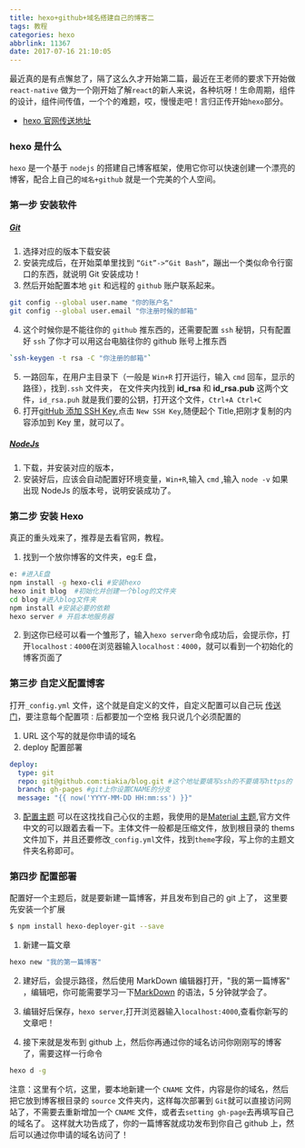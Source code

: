 ```yaml
---
title: hexo+github+域名搭建自己的博客二
tags: 教程
categories: hexo
abbrlink: 11367
date: 2017-07-16 21:10:05
---
```


最近真的是有点懈怠了，隔了这么久才开始第二篇，最近在王老师的要求下开始做 `react-native` 做为一个刚开始了解`react`的新人来说，各种坑呀！生命周期，组件的设计，组件间传值，一个个的难题，哎，慢慢走吧！言归正传开始`hexo`部分。

- [hexo 官网传送地址](https://hexo.io)

### hexo 是什么

`hexo` 是一个基于 `nodejs` 的搭建自己博客框架，使用它你可以快速创建一个漂亮的博客，配合上自己的`域名+github` 就是一个完美的个人空间。

 <!-- more -->

### 第一步 安装软件

##### [Git](https:///git-scm.com/downloads)

1. 选择对应的版本下载安装
2. 安装完成后，在开始菜单里找到 `“Git”->“Git Bash”`，蹦出一个类似命令行窗口的东西，就说明 Git 安装成功！
3. 然后开始配置本地 `git` 和远程的 `github` 账户联系起来。

```bash
git config --global user.name "你的账户名"
git config --global user.email "你注册时候的邮箱"
```

4. 这个时候你是不能往你的 `github` 推东西的，还需要配置 `ssh` 秘钥，只有配置好 `ssh` 了你才可以用这台电脑往你的 github 账号上推东西

```bash
`ssh-keygen -t rsa -C "你注册的邮箱"`
```

5. 一路回车，在用户主目录下（一般是 `Win+R` 打开运行，输入 `cmd` 回车，显示的路径），找到`.ssh` 文件夹， 在文件夹内找到 **id_rsa** 和 **id_rsa.pub** 这两个文件，`id_rsa.puh` 就是我们要的公钥，打开这个文件，`Ctrl+A Ctrl+C`
6. 打开[gitHub 添加 SSH Key](https://github.com/settings/keys),点击 `New SSH Key`,随便起个 Title,把刚才复制的内容添加到 Key 里，就可以了。

##### [NodeJs](https://nodejs.org/en/download)

1. 下载，并安装对应的版本，
2. 安装好后，应该会自动配置好环境变量，`Win+R`,输入 `cmd` ,输入 `node -v` 如果出现 NodeJs 的版本号，说明安装成功了。

### 第二步 安装 Hexo

真正的重头戏来了，推荐是去看官网，教程。

1. 找到一个放你博客的文件夹，eg:E 盘，

```bash
e: #进入E盘
npm install -g hexo-cli #安装hexo
hexo init blog	#初始化并创建一个blog的文件夹
cd blog	#进入blog文件夹
npm install	#安装必要的依赖
hexo server	# 开启本地服务器
```

2. 到这你已经可以看一个雏形了，输入`hexo server`命令成功后，会提示你，打开`localhost：4000`在浏览器输入`localhost：4000`，就可以看到一个初始化的博客页面了

### 第三步 自定义配置博客

打开`_config.yml` 文件，这个就是自定义的文件，自定义配置可以自己玩 [传送门](https://hexo.io/docs/configuration.html)，要注意每个配置项`：`后都要加一个空格 我只说几个必须配置的

1. URL 这个写的就是你申请的域名
2. deploy 配置部署

```yaml _config.yml
deploy:
  type: git
  repo: git@github.com:tiakia/blog.git #这个地址要填写ssh的不要填写https的
  branch: gh-pages #git上你设置CNAME的分支
  message: "{{ now('YYYY-MM-DD HH:mm:ss') }}"
```

3. [配置主题](https://hexo.io/themes/) 可以在这找找自己心仪的主题，我使用的是[Material 主题](https://material.viosey.com/start/#install-material/),官方文件中文的可以跟着去看一下。主体文件一般都是压缩文件，放到根目录的 thems 文件加下，并且还要修改`_config.yml`文件，找到`theme`字段，写上你的主题文件夹名称即可。

### 第四步 配置部署

配置好一个主题后，就是要新建一篇博客，并且发布到自己的 git 上了，
这里要先安装一个扩展

```bash
$ npm install hexo-deployer-git --save
```

1. 新建一篇文章

```bash
hexo new "我的第一篇博客"
```

2. 建好后，会提示路径，然后使用 MarkDown 编辑器打开，"我的第一篇博客" ，编辑吧，你可能需要学习一下[MarkDown](http://wowubuntu.com/markdown/index.html) 的语法，5 分钟就学会了。

3. 编辑好后保存，`hexo server`,打开浏览器输入`localhost:4000`,查看你新写的文章吧！
4. 接下来就是发布到 github 上，然后你再通过你的域名访问你刚刚写的博客了，需要这样一行命令

```bash
hexo d -g
```

注意：这里有个坑，这里，要本地新建一个 `CNAME` 文件，内容是你的域名，然后把它放到博客根目录的 `source` 文件夹内，这样每次部署到 `Git`就可以直接访问网站了，不需要去重新增加一个 `CNAME` 文件，或者去`setting gh-page`去再填写自己的域名了。
这样就大功告成了，你的一篇博客就成功发布到你自己 github 上，然后可以通过你申请的域名访问了！
